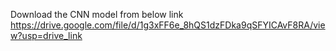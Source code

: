 Download the CNN model from below link
https://drive.google.com/file/d/1g3xFF6e_8hQS1dzFDka9qSFYICAvF8RA/view?usp=drive_link
